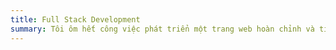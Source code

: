 ```yaml
---
title: Full Stack Development
summary: Tôi ôm hết công việc phát triển một trang web hoàn chỉnh và tiến hành thiết lập mọi công đoạn cho nó từ khởi đầu cho đến khi phát triển mạnh, hoặc chỉ đơn giản chỉ là ông duy trì cho nó mãi mãi cứ lầy lội với đời.
---
```

